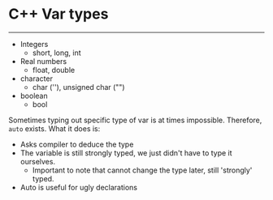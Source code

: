 # C++ Var types

---

- Integers
  - short, long, int
- Real numbers
  - float, double
- character
  - char (''), unsigned char ("")
- boolean
  - bool

Sometimes typing out specific type of var is at times impossible. Therefore, `auto` exists. What it does is:

- Asks compiler to deduce the type
- The variable is still strongly typed, we just didn't have to type it ourselves.
  - Important to note that cannot change the type later, still 'strongly' typed.
- Auto is useful for ugly declarations
